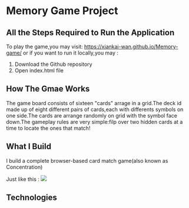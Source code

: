 # Memory Game Project

## All the Steps Required to Run the Application
To play the game,you may visit: https://xiankai-wan.github.io/Memory-game/ or if you want to run it locally,you may :
1. Download the Github repository
2. Open index.html file

## How The Gmae Works
The game board consists of sixteen "cards" arrage in a grid.The deck id made up of eight different pairs of cards,each with differents symbols on one side.The cards are arrange randomly on grid with the symbol face down.The gameplay rules are very simple:filp over two hidden cards at a time to locate the ones that match!

## What I Build
I build a complete browser-based card match game(also known as Concentration)

Just like this :
![](http://oxnpozqr8.bkt.clouddn.com/%E5%B1%8F%E5%B9%95%E5%BF%AB%E7%85%A7%202017-11-11%20%E4%B8%8A%E5%8D%8810.01.42.png)

## Technologies

